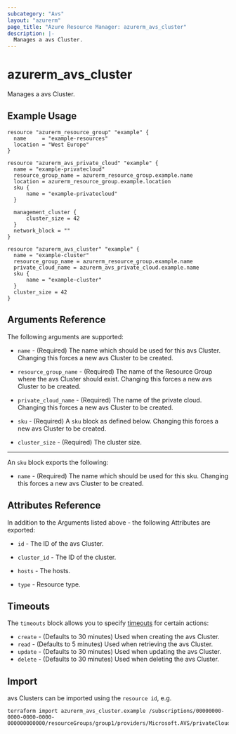 ```yaml
---
subcategory: "Avs"
layout: "azurerm"
page_title: "Azure Resource Manager: azurerm_avs_cluster"
description: |-
  Manages a avs Cluster.
---
```


# azurerm_avs_cluster

Manages a avs Cluster.

## Example Usage

```hcl
resource "azurerm_resource_group" "example" {
  name     = "example-resources"
  location = "West Europe"
}

resource "azurerm_avs_private_cloud" "example" {
  name = "example-privatecloud"
  resource_group_name = azurerm_resource_group.example.name
  location = azurerm_resource_group.example.location
  sku {
      name = "example-privatecloud"
  }

  management_cluster {
      cluster_size = 42
  }
  network_block = ""
}

resource "azurerm_avs_cluster" "example" {
  name = "example-cluster"
  resource_group_name = azurerm_resource_group.example.name
  private_cloud_name = azurerm_avs_private_cloud.example.name
  sku {
      name = "example-cluster"
  }
  cluster_size = 42
}
```

## Arguments Reference

The following arguments are supported:

* `name` - (Required) The name which should be used for this avs Cluster. Changing this forces a new avs Cluster to be created.

* `resource_group_name` - (Required) The name of the Resource Group where the avs Cluster should exist. Changing this forces a new avs Cluster to be created.

* `private_cloud_name` - (Required) The name of the private cloud. Changing this forces a new avs Cluster to be created.

* `sku` - (Required)  A `sku` block as defined below. Changing this forces a new avs Cluster to be created.

* `cluster_size` - (Required) The cluster size.

---

An `sku` block exports the following:

* `name` - (Required) The name which should be used for this sku. Changing this forces a new avs Cluster to be created.

## Attributes Reference

In addition to the Arguments listed above - the following Attributes are exported: 

* `id` - The ID of the avs Cluster.

* `cluster_id` - The ID of the cluster.

* `hosts` - The hosts.

* `type` - Resource type.

## Timeouts

The `timeouts` block allows you to specify [timeouts](https://www.terraform.io/docs/configuration/resources.html#timeouts) for certain actions:

* `create` - (Defaults to 30 minutes) Used when creating the avs Cluster.
* `read` - (Defaults to 5 minutes) Used when retrieving the avs Cluster.
* `update` - (Defaults to 30 minutes) Used when updating the avs Cluster.
* `delete` - (Defaults to 30 minutes) Used when deleting the avs Cluster.

## Import

avs Clusters can be imported using the `resource id`, e.g.

```shell
terraform import azurerm_avs_cluster.example /subscriptions/00000000-0000-0000-0000-000000000000/resourceGroups/group1/providers/Microsoft.AVS/privateClouds/privateCloud1/clusters/cluster1
```